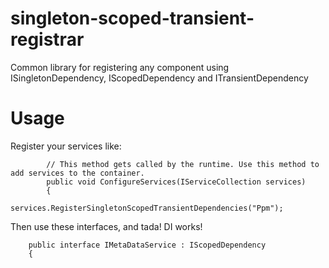 # singleton-scoped-transient-registrar
Common library for registering any component using ISingletonDependency, IScopedDependency and ITransientDependency

# Usage
Register your services like:
````
        // This method gets called by the runtime. Use this method to add services to the container.
        public void ConfigureServices(IServiceCollection services)
        {
            services.RegisterSingletonScopedTransientDependencies("Ppm");
````

Then use these interfaces, and tada! DI works!
````
    public interface IMetaDataService : IScopedDependency
    {

````
